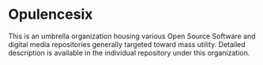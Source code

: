 # Opulencesix

This is an umbrella organization housing various Open Source Software and digital media repositories generally targeted toward mass utility. Detailed description is available in the individual repository under this organization.

